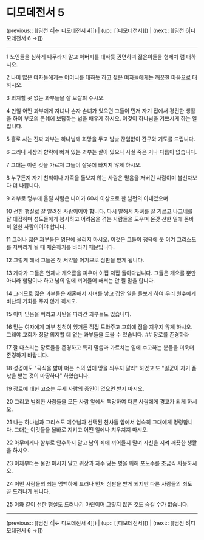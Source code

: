 # 디모데전서 5

(previous:: [[딤전 4|← 디모데전서 4]]) | (up:: [[디모데전서]]) | (next:: [[딤전 6|디모데전서 6 →]])

***




1 
노인들을 심하게 나무라지 말고 아버지를 대하듯 권면하며 젊은이들을 형제처 럼 대하시오. 



2 
나이 많은 여자들에게는 어머니를 대하듯 하고 젊은 여자들에게는 깨끗한 마음으로 대하시오. 



3 
의지할 곳 없는 과부들을 잘 보살펴 주시오. 



4 
만일 어떤 과부에게 자녀나 손자 손녀가 있으면 그들이 먼저 자기 집에서 경건한 생활을 하여 부모의 은혜에 보답하는 법을 배우게 하시오. 이것이 하나님을 기쁘시게 하는 일입니다. 



5 
홀로 사는 진짜 과부는 하나님께 희망을 두고 밤낮 끊임없이 간구와 기도를 드립니다. 



6 
그러나 세상의 향락에 빠져 있는 과부는 살아 있으나 사실 죽은 거나 다름이 없습니다. 



7 
그대는 이런 것을 가르쳐 그들이 잘못에 빠지지 않게 하시오. 



8 
누구든지 자기 친척이나 가족을 돌보지 않는 사람은 믿음을 저버린 사람이며 불신자보다 더 나쁩니다. 



9 
과부로 명부에 올릴 사람은 나이가 60세 이상으로 한 남편의 아내였으며 



10 
선한 행실로 잘 알려진 사람이어야 합니다. 다시 말해서 자녀를 잘 기르고 나그네를 잘 대접하며 성도들에게 봉사하고 어려움을 겪는 사람들을 도우며 온갖 선한 일에 몸바쳐 일한 사람이어야 합니다. 



11 
그러나 젊은 과부들은 명단에 올리지 마시오. 이것은 그들이 정욕에 못 이겨 그리스도를 저버리게 될 때 재혼하기를 바라기 때문입니다. 



12 
그렇게 해서 그들은 첫 서약을 어기므로 심판을 받게 됩니다. 



13 
게다가 그들은 언제나 게으름을 피우며 이집 저집 돌아다닙니다. 그들은 게으를 뿐만 아니라 험담이나 하고 남의 일에 끼어들어 해서는 안 될 말을 합니다. 



14 
그러므로 젊은 과부들은 재혼해서 자녀를 낳고 집안 일을 돌보게 하여 우리 원수에게 비난의 기회를 주지 않게 하시오. 



15 
이미 믿음을 버리고 사탄을 따라간 과부들도 있습니다. 



16 
믿는 여자에게 과부 친척이 있거든 직접 도와주고 교회에 짐을 지우지 않게 하시오. 그래야 교회가 정말 의지할 데 없는 과부들을 도울 수 있습니다. ## 장로를 존경하라 



17 
잘 다스리는 장로들을 존경하고 특히 말씀과 가르치는 일에 수고하는 분들을 더욱더 존경하기 바랍니다. 



18 
성경에도 "곡식을 밟아 떠는 소의 입에 망을 씌우지 말라" 하였고 또 "일꾼이 자기 품삯을 받는 것이 마땅하다" 하였습니다. 



19 
장로에 대한 고소는 두세 사람의 증인이 없으면 받지 마시오. 



20 
그리고 범죄한 사람들을 모든 사람 앞에서 책망하여 다른 사람에게 경고가 되게 하시오. 



21 
나는 하나님과 그리스도 예수님과 선택된 천사들 앞에서 엄숙히 그대에게 명령합니다. 그대는 이것들을 올바로 지키고 어떤 일에나 치우치지 마시오. 



22 
아무에게나 함부로 안수하지 말고 남의 죄에 끼어들지 말며 자신을 지켜 깨끗한 생활을 하시오. 



23 
이제부터는 물만 마시지 말고 위장과 자주 앓는 병을 위해 포도주를 조금씩 사용하시오. 



24 
어떤 사람들의 죄는 명백하게 드러나 먼저 심판을 받게 되지만 다른 사람들의 죄도 곧 드러나게 됩니다. 



25 
이와 같이 선한 행실도 드러나기 마련이며 그렇지 않은 것도 숨길 수가 없습니다.

***

(previous:: [[딤전 4|← 디모데전서 4]]) | (up:: [[디모데전서]]) | (next:: [[딤전 6|디모데전서 6 →]])
